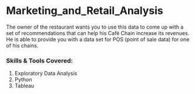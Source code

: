 # Marketing_and_Retail_Analysis

The owner of the restaurant wants you to use this data to come up with a set of recommendations that can help his Café Chain increase its revenues. He is able to provide you with a data set for POS (point of sale data) for one of his chains. <br>


### Skills & Tools Covered:
1) Exploratory Data Analysis
2) Python
3) Tableau
